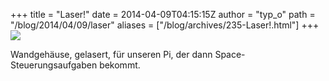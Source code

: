 +++
title = "Laser!"
date = 2014-04-09T04:15:15Z
author = "typ_o"
path = "/blog/2014/04/09/laser"
aliases = ["/blog/archives/235-Laser!.html"]
+++
[![](/media/lazzorcase.serendipityThumb.jpeg)](/media/lazzorcase.jpeg)

Wandgehäuse, gelasert, für unseren Pi, der dann Space-Steuerungsaufgaben
bekommt.
